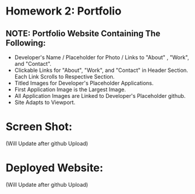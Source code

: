 
# Homework 2: Portfolio

## NOTE: Portfolio Website Containing The Following:

* Developer's Name / Placeholder for Photo / Links to "About" , "Work", and "Contact".
* Clickable Links for "About", "Work", and "Contact" in Header Section.  Each Link Scrolls to Respective Section.
* Titled Images for Developer's Placeholder Applications.
* First Application Image is the Largest Image.
* All Application Images are Linked to Developer's Placeholder github.
* Site Adapts to Viewport.

# Screen Shot:  
(Will Update after github Upload)

# Deployed Website:
(Will Update after github Upload)
